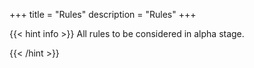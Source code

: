 +++
title = "Rules"
description = "Rules"
+++

{{< hint info >}}
All rules to be considered in alpha stage.  

{{< /hint  >}}